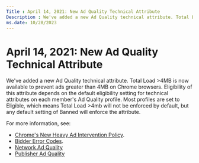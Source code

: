 ```yaml
---
Title : April 14, 2021: New Ad Quality Technical Attribute
Description : We've added a new Ad Quality technical attribute. Total Load \>4MB is
ms.date: 10/28/2023
---
```



# April 14, 2021: New Ad Quality Technical Attribute



We've added a new Ad Quality technical attribute. Total Load \>4MB is
now available to prevent ads greater than 4MB on Chrome browsers.
Eligibility of this attribute depends on the default eligibility setting
for technical attributes on each member's Ad Quality profile. Most
profiles are set to Eligible, which
means Total Load \>4mb will not be enforced by default, but any default
setting of Banned will enforce the
attribute.

For more information, see:

- <a
  href="https://developers.google.com/web/updates/2020/05/heavy-ad-interventions.md"
  class="xref" target="_blank">Chrome's New Heavy Ad Intervention
  Policy</a>.
- <a
  href="xandr-bidders/bid-error-codes.md"
  class="xref" target="_blank">Bidder Error Codes</a>.
- <a href="network-ad-quality-screen.md" class="xref">Network Ad
  Quality</a>
- <a href="working-with-publisher-ad-quality.md" class="xref">Publisher
  Ad Quality</a>




